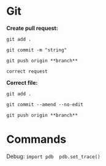 # **Git**
**Create pull request:** 

`git add .`

`git commit -m "string"`

`git push origin **branch**`

`correct request`

**Correct file:**

`git add . `

`git commit --amend --no-edit`

`git push origin **branch**`

# **Commands**
Debug:
`import pdb  pdb.set_trace()`
